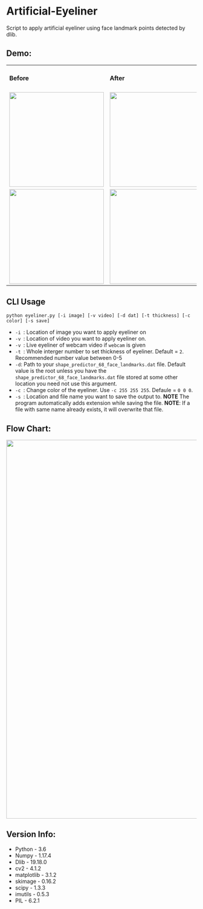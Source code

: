 # Artificial-Eyeliner
Script to apply artificial eyeliner using face landmark points detected by dlib.

## Demo:
<table>
  <tr>
    <td><h4>Before</h4></td>
    <td><h4>After</h4></td>
  </tr>
  <tr>
    <td><img src="https://github.com/kaushil24/Artificial-Eyeliner/blob/master/Media/Sample%20Image.jpg" height="250" width="250"></td>
    <td><img src="https://github.com/kaushil24/Artificial-Eyeliner/blob/master/Media/Output%20Image.png" height="250" width="250"></td>
  </tr>
   <tr>
    <td><img src="https://github.com/kaushil24/Artificial-Eyeliner/blob/master/Media/sample%20gif.gif" height="250" width="250"></td>
    <td><img src="https://github.com/kaushil24/Artificial-Eyeliner/blob/master/Media/output%20gif.gif" height="250" width="250"></td>
  </tr>
 </table>
 
 ## CLI Usage
 ```python eyeliner.py [-i image] [-v video] [-d dat] [-t thickness] [-c color] [-s save]```
 * ```-i ```: Location of image you want to apply eyeliner on
 * ```-v ```: Location of video you want to apply eyeliner on.
 * ```-v ```: Live eyeliner of webcam video if ```webcam``` is given
 * ```-t ```: Whole interger number to set thickness of eyeliner. Default = ```2```. Recommended number value between 0-5
 * ```-d```: Path to your ```shape_predictor_68_face_landmarks.dat``` file. Default value is the root unless you have the ```shape_predictor_68_face_landmarks.dat``` file stored at some other location you need not use this argument.
 * ```-c ```: Change color of the eyeliner. Use ```-c 255 255 255```. Defaule = ```0 0 0```.
 * ```-s ```: Location and file name you want to save the output to. **NOTE** The program automatically adds extension while saving the file. **NOTE**: If a file with same name already exists, it will overwrite that file.
 
 
## Flow Chart:
<img src="https://github.com/kaushil24/Artificial-Eyeliner/blob/master/Media/working.jpg" height="1000">

## Version Info:
* Python - 3.6
* Numpy - 1.17.4
* Dlib - 19.18.0
* cv2 - 4.1.2
* matplotlib - 3.1.2
* skimage - 0.16.2
* scipy - 1.3.3
* imutils - 0.5.3
* PIL - 6.2.1
